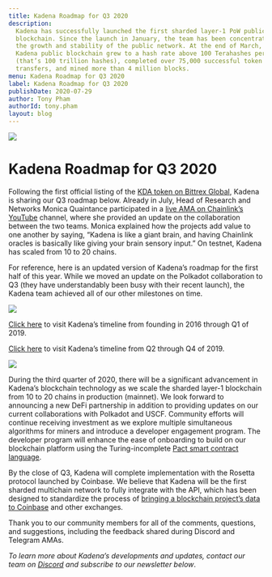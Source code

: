 ```yaml
---
title: Kadena Roadmap for Q3 2020
description:
  Kadena has successfully launched the first sharded layer-1 PoW public
  blockchain. Since the launch in January, the team has been concentrating on
  the growth and stability of the public network. At the end of March, the
  Kadena public blockchain grew to a hash rate above 100 Terahashes per second
  (that’s 100 trillion hashes), completed over 75,000 successful token
  transfers, and mined more than 4 million blocks.
menu: Kadena Roadmap for Q3 2020
label: Kadena Roadmap for Q3 2020
publishDate: 2020-07-29
author: Tony Pham
authorId: tony.pham
layout: blog
---
```


![](/assets/blog/2020/1_NQHVZvgxYDdMjrIgC80PXg.webp)

# Kadena Roadmap for Q3 2020

Following the first official listing of the
[KDA token on Bittrex Global](https://global.bittrex.com/Market/Index?MarketName=BTC-KDA),
Kadena is sharing our Q3 roadmap below. Already in July, Head of Research and
Networks Monica Quaintance participated in a
[live AMA on Chainlink’s YouTube](https://www.youtube.com/watch?v=CbeJXGiITt4)
channel, where she provided an update on the collaboration between the two
teams. Monica explained how the projects add value to one another by saying,
“Kadena is like a giant brain, and having Chainlink oracles is basically like
giving your brain sensory input.” On testnet, Kadena has scaled from 10 to 20
chains.

For reference, here is an updated version of Kadena’s roadmap for the first half
of this year. While we moved an update on the Polkadot collaboration to Q3 (they
have understandably been busy with their recent launch), the Kadena team
achieved all of our other milestones on time.

![](/assets/blog/2020/1_GhtdwmlGhXExzdmPvGuQ4Q.webp)

[Click here](https://medium.com/kadena-io/kadenas-roadmap-to-a-hybrid-blockchain-platform-dc0ff7c178a6)
to visit Kadena’s timeline from founding in 2016 through Q1 of 2019.

[Click here](https://medium.com/kadena-io/roadmap-for-kadenas-hybrid-blockchain-launch-in-january-2020-3f93d8d2a6e0)
to visit Kadena’s timeline from Q2 through Q4 of 2019.

![](/assets/blog/2020/1_CdW37ppe1kqXvhBE3n9O2A.webp)

During the third quarter of 2020, there will be a significant advancement in
Kadena’s blockchain technology as we scale the sharded layer-1 blockchain from
10 to 20 chains in production (mainnet). We look forward to announcing a new
DeFi partnership in addition to providing updates on our current collaborations
with Polkadot and USCF. Community efforts will continue receiving investment as
we explore multiple simultaneous algorithms for miners and introduce a developer
engagement program. The developer program will enhance the ease of onboarding to
build on our blockchain platform using the Turing-incomplete
[Pact smart contract language](https://pactlang.org).

By the close of Q3, Kadena will complete implementation with the Rosetta
protocol launched by Coinbase. We believe that Kadena will be the first sharded
multichain network to fully integrate with the API, which has been designed to
standardize the process of
[bringing a blockchain project’s data to Coinbase](https://www.coindesk.com/coinbase-open-sources-technical-standard-to-streamline-token-listings)
and other exchanges.

Thank you to our community members for all of the comments, questions, and
suggestions, including the feedback shared during Discord and Telegram AMAs.

_To learn more about Kadena’s developments and updates, contact our team on
[Discord](https://discordapp.com/invite/bsUcWmX) and subscribe to our newsletter
below_.

